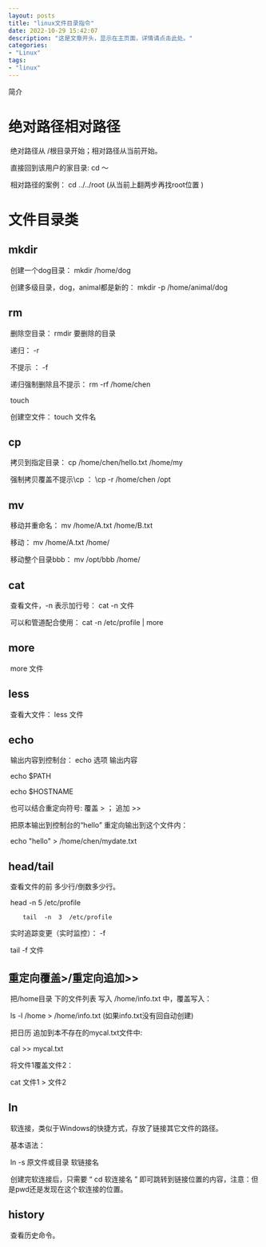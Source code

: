 ```yaml
---
layout: posts
title: "linux文件目录指令"
date: 2022-10-29 15:42:07
description: "这是文章开头，显示在主页面，详情请点击此处。"
categories: 
- "Linux"
tags:
- "linux"
---
```


简介 <!--more-->

# 绝对路径相对路径

​		绝对路径从 /根目录开始；相对路径从当前开始。

​		直接回到该用户的家目录:     cd ～ 

​		相对路径的案例：        cd ../../root       (从当前上翻两步再找root位置 )

# 文件目录类

## mkdir

​		创建一个dog目录：  mkdir /home/dog 

​		创建多级目录，dog，animal都是新的：  mkdir -p /home/animal/dog

## rm

​		删除空目录：   rmdir  要删除的目录

​		递归： -r

​		不提示 ：  -f

​		递归强制删除且不提示： rm -rf  /home/chen

​		touch		

​		创建空文件：    touch  文件名

## cp

​		拷贝到指定目录： cp  /home/chen/hello.txt  /home/my

​		强制拷贝覆盖不提示\cp ：     \cp -r /home/chen  /opt

## mv

​		移动并重命名：  mv   /home/A.txt   /home/B.txt

​		移动：    mv /home/A.txt   /home/

​		移动整个目录bbb： mv   /opt/bbb  /home/   

## cat

​		查看文件，-n 表示加行号：      cat  -n 文件

​		可以和管道配合使用：   cat  -n  /etc/profile | more

## more

​		more 文件

## less

​		查看大文件： less  文件

## echo

​		输出内容到控制台：   echo 选项  输出内容

​		echo  $PATH

​		echo  $HOSTNAME

​		也可以结合重定向符号:         覆盖 >  ；  追加  >>

​		把原本输出到控制台的“hello” 重定向输出到这个文件内：

​		echo   "hello"   >   /home/chen/mydate.txt  

## head/tail

​		查看文件的前 多少行/倒数多少行。

​		head  -n  5  /etc/profile

  		tail  -n  3  /etc/profile

​		实时追踪变更（实时监控）：   -f

​		tail  -f  文件

## 重定向覆盖>/重定向追加>>

​		把/home目录 下的文件列表 写入 /home/info.txt 中，覆盖写入：

​		ls -l /home > /home/info.txt       (如果info.txt没有回自动创建)

​		把日历 追加到本不存在的mycal.txt文件中:

​		cal   >>  mycal.txt

​		将文件1覆盖文件2：

​		cat  文件1  >  文件2

## ln

​		软连接，类似于Windows的快捷方式，存放了链接其它文件的路径。

​		基本语法： 

​		ln  -s  原文件或目录   软链接名

​		创建完软连接后，只需要   “ cd  软连接名 ” 即可跳转到链接位置的内容，注意：但是pwd还是发现在这个软连接的位置。

## history

​		查看历史命令。 